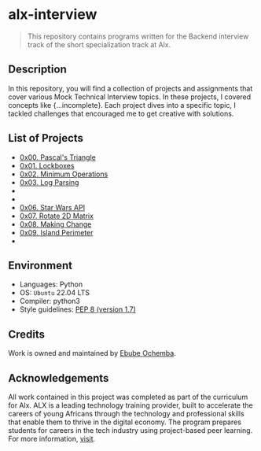# alx-interview

> This repository contains programs written for the Backend interview track of the short specialization track at Alx. 

## Description

In this repository, you will find a collection of projects and assignments that cover various Mock Technical Interview topics. In these projects, I covered concepts like {...incomplete}. Each project dives into a specific topic, I tackled challenges that encouraged me to get creative with solutions.

## List of Projects

- [0x00. Pascal's Triangle](https://github.com/Ebube-Ochemba/alx-interview/blob/main/0x00-pascal_triangle)
- [0x01. Lockboxes](https://github.com/Ebube-Ochemba/alx-interview/blob/main/0x01-lockboxes)
- [0x02. Minimum Operations](https://github.com/Ebube-Ochemba/alx-interview/blob/main/0x02-minimum_operations)
- [0x03. Log Parsing](https://github.com/Ebube-Ochemba/alx-interview/blob/main/0x03-log_parsing)
- [](https://github.com/Ebube-Ochemba/alx-interview/blob/main/)
- [](https://github.com/Ebube-Ochemba/alx-interview/blob/main/)
- [0x06. Star Wars API](https://github.com/Ebube-Ochemba/alx-interview/blob/main/0x06-starwars_api)
- [0x07. Rotate 2D Matrix](https://github.com/Ebube-Ochemba/alx-interview/blob/main/0x07-rotate_2d_matrix)
- [0x08. Making Change](https://github.com/Ebube-Ochemba/alx-interview/blob/main/0x08-making_change)
- [0x09. Island Perimeter](https://github.com/Ebube-Ochemba/alx-interview/blob/main/0x09-island_perimeter)
- [](https://github.com/Ebube-Ochemba/alx-interview/blob/main/)

## Environment

- Languages: Python
- OS: `Ubuntu` 22.04 LTS
- Compiler: python3
- Style guidelines: [PEP 8 (version 1.7)](https://peps.python.org/pep-0008/)

## Credits

Work is owned and maintained by [Ebube Ochemba](https://twitter.com/ebube116).

## Acknowledgements

All work contained in this project was completed as part of the curriculum for Alx. ALX is a leading technology training provider, built to accelerate the careers of young Africans through the technology and professional skills that enable them to thrive in the digital economy. The program prepares students for careers in the tech industry using project-based peer learning.
For more information, [visit](https://www.alxafrica.com/).
